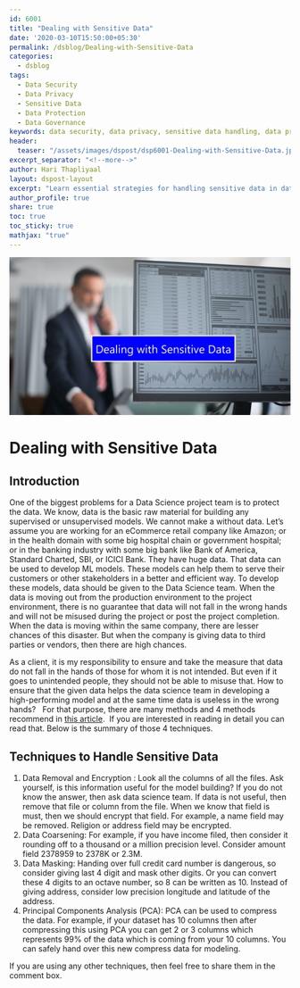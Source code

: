 ```yaml
---
id: 6001    
title: "Dealing with Sensitive Data"
date: '2020-03-10T15:50:00+05:30'
permalink: /dsblog/Dealing-with-Sensitive-Data
categories:
  - dsblog
tags:
  - Data Security
  - Data Privacy
  - Sensitive Data
  - Data Protection
  - Data Governance
keywords: data security, data privacy, sensitive data handling, data protection, data governance, data anonymization, data encryption, GDPR compliance, data masking, secure data management
header:
  teaser: "/assets/images/dspost/dsp6001-Dealing-with-Sensitive-Data.jpg"
excerpt_separator: "<!--more-->"   
author: Hari Thapliyaal   
layout: dspost-layout   
excerpt: "Learn essential strategies for handling sensitive data in data science projects. Covers data anonymization, encryption, access controls, and compliance requirements for protecting confidential information across different environments."   
author_profile: true   
share: true   
toc: true   
toc_sticky: true 
mathjax: "true"
---
```

![XAI](/assets/images/dspost/dsp6001-Dealing-with-Sensitive-Data.jpg)   

# Dealing with Sensitive Data   

## Introduction
One of the biggest problems for a Data Science project team is to protect the data. We know, data is the basic raw material for building any supervised or unsupervised models. We cannot make a without data. Let’s assume you are working for an eCommerce retail company like Amazon; or in the health domain with some big hospital chain or government hospital; or in the banking industry with some big bank like Bank of America, Standard Charted, SBI, or ICICI Bank. They have huge data. That data can be used to develop ML models. These models can help them to serve their customers or other stakeholders in a better and efficient way. To develop these models, data should be given to the Data Science team. When the data is moving out from the production environment to the project environment, there is no guarantee that data will not fall in the wrong hands and will not be misused during the project or post the project completion. When the data is moving within the same company, there are lesser chances of this disaster. But when the company is giving data to third parties or vendors, then there are high chances.

As a client, it is my responsibility to ensure and take the measure that data do not fall in the hands of those for whom it is not intended. But even if it goes to unintended people, they should not be able to misuse that. How to ensure that the given data helps the data science team in developing a high-performing model and at the same time data is useless in the wrong hands?   For that purpose, there are many methods and 4 methods recommend in [this article](https://medium.com/lizuna/beacon-the-use-of-principal-components-analysis-to-mask-sensitive-data-in-machine-learning-7904b01445d0).  If you are interested in reading in detail you can read that. Below is the summary of those 4 techniques.

## Techniques to Handle Sensitive Data

1.  Data Removal and Encryption : Look all the columns of all the files. Ask yourself, is this information useful for the model building? If you do not know the answer, then ask data science team. If data is not useful, then remove that file or column from the file. When we know that field is must, then we should encrypt that field. For example, a name field may be removed. Religion or address field may be encrypted.
2.  Data Coarsening: For example, if you have income filed, then consider it rounding off to a thousand or a million precision level. Consider amount field 2378959 to 2378K or 2.3M.
3.  Data Masking: Handing over full credit card number is dangerous, so consider giving last 4 digit and mask other digits. Or you can convert these 4 digits to an octave number, so 8 can be written as 10. Instead of giving address, consider low precision longitude and latitude of the address.
4.  Principal Components Analysis (PCA): PCA can be used to compress the data. For example, if your dataset has 10 columns then after compressing this using PCA you can get 2 or 3 columns which represents 99% of the data which is coming from your 10 columns. You can safely hand over this new compress data for modeling.

If you are using any other techniques, then feel free to share them in the comment box.
